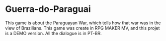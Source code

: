 # Guerra-do-Paraguai
This game is about the Paraguayan War, which tells how that war was in the view of Brazilians.
This game was create in RPG MAKER MV, and this projet is a DEMO version.
All the dialogue is in PT-BR.
